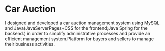 # Car Auction
I designed and developed a car auction management system using MySQL and Java(JavaServerPages+CSS for the frontend;Java Spring for the backend.) in order to simplify administrative processes and provide an efficient management system.Platform for buyers and sellers to manage their business activities.
